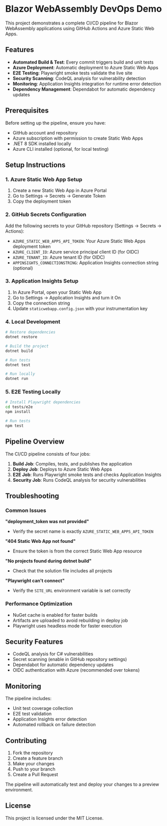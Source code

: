# Blazor WebAssembly DevOps Demo

This project demonstrates a complete CI/CD pipeline for Blazor WebAssembly applications using GitHub Actions and Azure Static Web Apps.


## Features

- **Automated Build & Test**: Every commit triggers build and unit tests
- **Azure Deployment**: Automatic deployment to Azure Static Web Apps
- **E2E Testing**: Playwright smoke tests validate the live site
- **Security Scanning**: CodeQL analysis for vulnerability detection
- **Monitoring**: Application Insights integration for runtime error detection
- **Dependency Management**: Dependabot for automatic dependency updates

## Prerequisites

Before setting up the pipeline, ensure you have:

- GitHub account and repository
- Azure subscription with permission to create Static Web Apps
- .NET 8 SDK installed locally
- Azure CLI installed (optional, for local testing)

## Setup Instructions

### 1. Azure Static Web App Setup

1. Create a new Static Web App in Azure Portal
2. Go to Settings → Secrets → Generate Token
3. Copy the deployment token

### 2. GitHub Secrets Configuration

Add the following secrets to your GitHub repository (Settings → Secrets → Actions):

- `AZURE_STATIC_WEB_APPS_API_TOKEN`: Your Azure Static Web Apps deployment token
- `AZURE_CLIENT_ID`: Azure service principal client ID (for OIDC)
- `AZURE_TENANT_ID`: Azure tenant ID (for OIDC)
- `APPINSIGHTS_CONNECTIONSTRING`: Application Insights connection string (optional)

### 3. Application Insights Setup

1. In Azure Portal, open your Static Web App
2. Go to Settings → Application Insights and turn it On
3. Copy the connection string
4. Update `staticwebapp.config.json` with your instrumentation key

### 4. Local Development

```bash
# Restore dependencies
dotnet restore

# Build the project
dotnet build

# Run tests
dotnet test

# Run locally
dotnet run
```

### 5. E2E Testing Locally

```bash
# Install Playwright dependencies
cd tests/e2e
npm install

# Run tests
npm test
```

## Pipeline Overview

The CI/CD pipeline consists of four jobs:

1. **Build Job**: Compiles, tests, and publishes the application
2. **Deploy Job**: Deploys to Azure Static Web Apps
3. **E2E Job**: Runs Playwright smoke tests and checks Application Insights
4. **Security Job**: Runs CodeQL analysis for security vulnerabilities

## Troubleshooting

### Common Issues

**"deployment_token was not provided"**
- Verify the secret name is exactly `AZURE_STATIC_WEB_APPS_API_TOKEN`

**"404 Static Web App not found"**
- Ensure the token is from the correct Static Web App resource

**"No projects found during dotnet build"**
- Check that the solution file includes all projects

**"Playwright can't connect"**
- Verify the `SITE_URL` environment variable is set correctly

### Performance Optimization

- NuGet cache is enabled for faster builds
- Artifacts are uploaded to avoid rebuilding in deploy job
- Playwright uses headless mode for faster execution

## Security Features

- CodeQL analysis for C# vulnerabilities
- Secret scanning (enable in GitHub repository settings)
- Dependabot for automatic dependency updates
- OIDC authentication with Azure (recommended over tokens)

## Monitoring

The pipeline includes:
- Unit test coverage collection
- E2E test validation
- Application Insights error detection
- Automated rollback on failure detection

## Contributing

1. Fork the repository
2. Create a feature branch
3. Make your changes
4. Push to your branch
5. Create a Pull Request

The pipeline will automatically test and deploy your changes to a preview environment.

## License

This project is licensed under the MIT License. 

